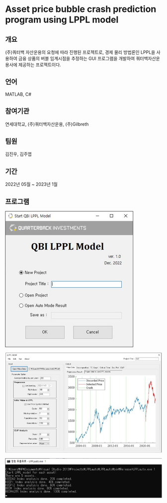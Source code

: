 # Asset price bubble crash prediction program using LPPL model

## 개요

(주)쿼터백 자산운용의 요청에 따라 진행된 프로젝트로, 경제 물리 방법론인 LPPL을 사용하여 금융 상품의 버블 임계시점을 추정하는 GUI 프로그램을 개발하여 쿼터백자산운용사에 제공하는 프로젝트이다.

## 언어

MATLAB, C#

## 참여기관

연세대학교, (주)쿼터백자산운용, (주)Gilbreth

## 팀원

김진우, 김주엽

## 기간

2022년 05월 ~ 2023년 1월

## 프로그램

![image_01](./_image/image_01.jpg)

![image_02](./_image/image_02.jpg)

![image_03](./_image/image_03.jpg)
